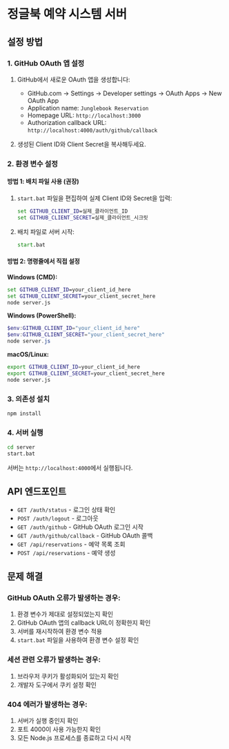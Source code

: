 # 정글북 예약 시스템 서버

## 설정 방법

### 1. GitHub OAuth 앱 설정

1. GitHub에서 새로운 OAuth 앱을 생성합니다:
   - GitHub.com → Settings → Developer settings → OAuth Apps → New OAuth App
   - Application name: `Junglebook Reservation`
   - Homepage URL: `http://localhost:3000`
   - Authorization callback URL: `http://localhost:4000/auth/github/callback`

2. 생성된 Client ID와 Client Secret을 복사해두세요.

### 2. 환경 변수 설정

#### 방법 1: 배치 파일 사용 (권장)
1. `start.bat` 파일을 편집하여 실제 Client ID와 Secret을 입력:
   ```cmd
   set GITHUB_CLIENT_ID=실제_클라이언트_ID
   set GITHUB_CLIENT_SECRET=실제_클라이언트_시크릿
   ```
2. 배치 파일로 서버 시작:
   ```cmd
   start.bat
   ```

#### 방법 2: 명령줄에서 직접 설정

**Windows (CMD):**
```cmd
set GITHUB_CLIENT_ID=your_client_id_here
set GITHUB_CLIENT_SECRET=your_client_secret_here
node server.js
```

**Windows (PowerShell):**
```powershell
$env:GITHUB_CLIENT_ID="your_client_id_here"
$env:GITHUB_CLIENT_SECRET="your_client_secret_here"
node server.js
```

**macOS/Linux:**
```bash
export GITHUB_CLIENT_ID=your_client_id_here
export GITHUB_CLIENT_SECRET=your_client_secret_here
node server.js
```

### 3. 의존성 설치

```bash
npm install
```

### 4. 서버 실행

```bash
cd server 
start.bat
```

서버는 `http://localhost:4000`에서 실행됩니다.

## API 엔드포인트

- `GET /auth/status` - 로그인 상태 확인
- `POST /auth/logout` - 로그아웃
- `GET /auth/github` - GitHub OAuth 로그인 시작
- `GET /auth/github/callback` - GitHub OAuth 콜백
- `GET /api/reservations` - 예약 목록 조회
- `POST /api/reservations` - 예약 생성

## 문제 해결

### GitHub OAuth 오류가 발생하는 경우:
1. 환경 변수가 제대로 설정되었는지 확인
2. GitHub OAuth 앱의 callback URL이 정확한지 확인
3. 서버를 재시작하여 환경 변수 적용
4. `start.bat` 파일을 사용하여 환경 변수 설정 확인

### 세션 관련 오류가 발생하는 경우:
1. 브라우저 쿠키가 활성화되어 있는지 확인
2. 개발자 도구에서 쿠키 설정 확인

### 404 에러가 발생하는 경우:
1. 서버가 실행 중인지 확인
2. 포트 4000이 사용 가능한지 확인
3. 모든 Node.js 프로세스를 종료하고 다시 시작
